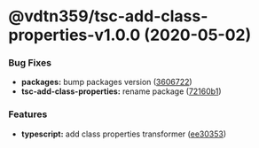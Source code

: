 # @vdtn359/tsc-add-class-properties-v1.0.0 (2020-05-02)


### Bug Fixes

* **packages:** bump packages version ([3606722](https://github.com/vdtn359/vdtn359-os/commit/360672201c911559ca0b9d6a16d7be7b543c4782))
* **tsc-add-class-properties:** rename package ([72160b1](https://github.com/vdtn359/vdtn359-os/commit/72160b1f0d222ff809eaadd092ae3d3305503bad))


### Features

* **typescript:** add class properties transformer ([ee30353](https://github.com/vdtn359/vdtn359-os/commit/ee30353587fcbc56d0a353eff6ebdcec57b49886))
